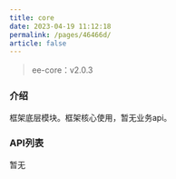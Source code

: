 ```yaml
---
title: core
date: 2023-04-19 11:12:18
permalink: /pages/46466d/
article: false
---
```


> ee-core：v2.0.3

###  介绍
框架底层模块。框架核心使用，暂无业务api。
###  API列表
暂无

